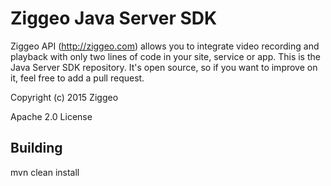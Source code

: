 Ziggeo Java Server SDK
=========================

Ziggeo API (http://ziggeo.com) allows you to integrate video recording and playback with only
two lines of code in your site, service or app. This is the Java Server SDK repository. It's open source,
so if you want to improve on it, feel free to add a pull request.

Copyright (c) 2015 Ziggeo

Apache 2.0 License

Building
--

mvn clean install
